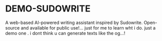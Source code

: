 # DEMO-SUDOWRITE
A web-based AI-powered writing assistant inspired by Sudowrite. Open-source and available for public use!... just for me to learn wht i do. just a demo one . i dont think u can generate texts like the og...! 
